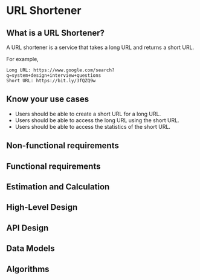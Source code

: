 # URL Shortener

## What is a URL Shortener?

A URL shortener is a service that takes a long URL and returns a short URL. 

For example,

```
Long URL: https://www.google.com/search?q=system+design+interview+questions
Short URL: https://bit.ly/3fQZQ9w
```

## Know your use cases

* Users should be able to create a short URL for a long URL.
* Users should be able to access the long URL using the short URL.
* Users should be able to access the statistics of the short URL.

## Non-functional requirements



## Functional requirements

## Estimation and Calculation

## High-Level Design

## API Design

## Data Models

## Algorithms






